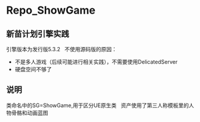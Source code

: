 # Repo_ShowGame
## 新苗计划引擎实践
引擎版本为发行版5.3.2
&nbsp;
不使用源码版的原因：
- 不是多人游戏（后续可能进行相关实践），不需要使用DelicatedServer
- 硬盘空间不够了
&nbsp;
## 说明
类命名中的SG=ShowGame,用于区分UE原生类
&nbsp;
资产使用了第三人称模板里的人物骨骼和动画蓝图